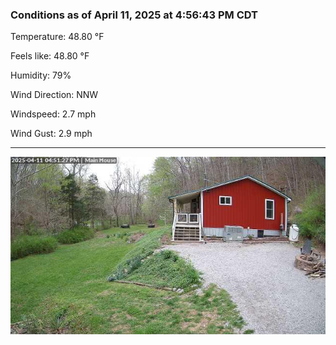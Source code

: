 ### Conditions as of April 11, 2025 at 4:56:43 PM CDT 

Temperature: 48.80 &deg;F

Feels like: 48.80 &deg;F

Humidity: 79%

Wind Direction: NNW

Windspeed: 2.7 mph

Wind Gust: 2.9 mph

---

<img src="./images/latest.jpeg"/>

